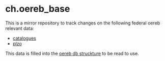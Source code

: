 # ch.oereb_base

This is a mirror repository to track changes on the following federal oereb relevant data:
- [catalogues](https://models.geo.admin.ch/V_D/OeREB/)
- [plzo](https://data.geo.admin.ch/ch.swisstopo-vd.ortschaftenverzeichnis_plz/PLZO_INTERLIS_LV95.zip)

This data is filled into the [oereb db struckture](https://github.com/openoereb/oereb-db-structure)
to be read to use.
